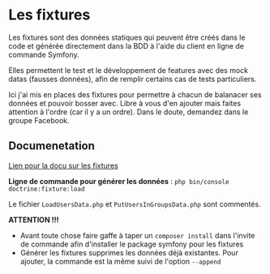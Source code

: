 # Les fixtures

Les fixtures sont des données statiques qui peuvent être créés dans le code et générée directement dans la BDD à l'aide 
du client en ligne de commande Symfony.

Elles permettent le test et le développement de features avec des mock datas (fausses données), afin de remplir certains
cas de tests particuliers.

Ici j'ai mis en places des fixtures pour permettre à chacun de balanacer ses données et pouvoir bosser avec. Libre à vous
d'en ajouter mais faites attention à l'ordre (car il y a un ordre). Dans le doute, demandez dans le groupe Facebook.

## Documenetation
[Lien pour la docu sur les fixtures](http://symfony.com/doc/current/doctrine/lifecycle_callbacks.html)

**Ligne de commande pour générer les données** : `php bin/console doctrine:fixture:load`

Le fichier `LoadUsersData.php` et `PutUsersInGroupsData.php` sont commentés.



**ATTENTION !!!**
* Avant toute chose faire gaffe à taper un `composer install` dans l'invite de commande afin d'installer le package 
symfony pour les fixtures
* Générer les fixtures supprimes les données déjà existantes. Pour ajouter, la commande est la même suivi de l'option `--append`